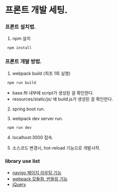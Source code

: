 # 프론트 개발 세팅.    

### 프론트 설치법.    

1. npm 설치    
    
    
```bash
 npm install  
```    

    
### 프론트 개발 방법.

1. webpack build (최초 1회 실행)

```bash
 npm run build  
```
    
- base.ftl 내부에 script가 생성된 걸 확인한다.
- resources/static/js/ 에 build.js가 생성된 걸 확인한다.
    
2. spring boot run.    
    
3. webpack dev server run.    
    
```bash
 npm run dev  
```
    
4. localhost:3000 접속.    
    
5. 소스코드 변경시, hot-reload 기능으로 개발시작.    
        
    
    
### library use list    
    
 - [navigo 페이지 라우팅 기능](https://github.com/krasimir/navigo)    
 - [webpack 모듈화, 번들링 기능](https://webpack.js.org/concepts)  
 - [jQuery](https://api.jquery.com/)